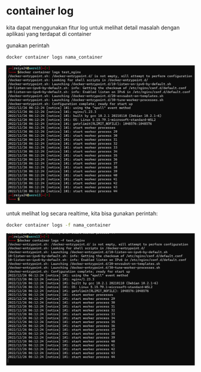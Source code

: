 # container log

kita dapat menggunakan fitur log untuk melihat detail masalah dengan aplikasi yang terdapat di container

gunakan perintah

```bash
docker container logs nama_container
```

![Untitled](container%20log%2035bc3f0811d0452b8bc7fa1e55acdbfb/Untitled.png)

untuk melihat log secara realtime, kita bisa gunakan perintah:

```bash
docker container logs -f nama_container
```

![Untitled](container%20log%2035bc3f0811d0452b8bc7fa1e55acdbfb/Untitled%201.png)